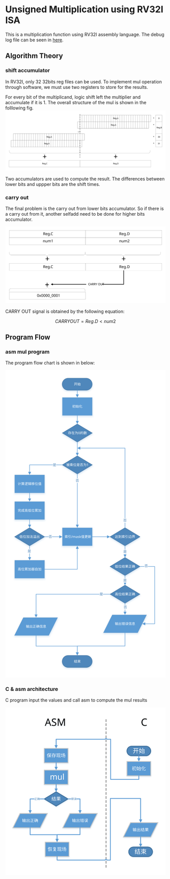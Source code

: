 # Unsigned Multiplication using RV32I ISA
This is a multiplication function using RV32I assembly language.
The debug log file can be seen in [here](./doc/debug.md).
## Algorithm Theory
### shift accumulator
In RV32I, only 32 32bits reg files can be used. To implement mul operation through software, we must use two registers to store for the results.

For every bit of the multiplicand, logic shift left the multiplier and accumulate if it is 1. The overall structure of the mul is shown in the folllowing fig.
![the structrue of the algorithm](./pic/structure.svg#pic_center)

Two accumulators are used to compute the result. The differences between lower bits and uppper bits are the shift times.

### carry out
The final problem is the carry out from lower bits accumulator. So if there is a carry out from it, another selfadd need to be done for higher bits accumulator.

![carry out mechanism](./pic/carryout.svg#pic_center)

CARRY OUT signal is obtained by the following equation:

$$ CARRY OUT = Reg.D < num2 $$

## Program Flow
### asm mul program
The program flow chart is shown in below:

![program flow](./pic/program.svg#pic_center)

### C & asm architecture
C program input the values and call asm to compute the mul results

![c&asm program flow](./pic/c_asm_v2.svg)